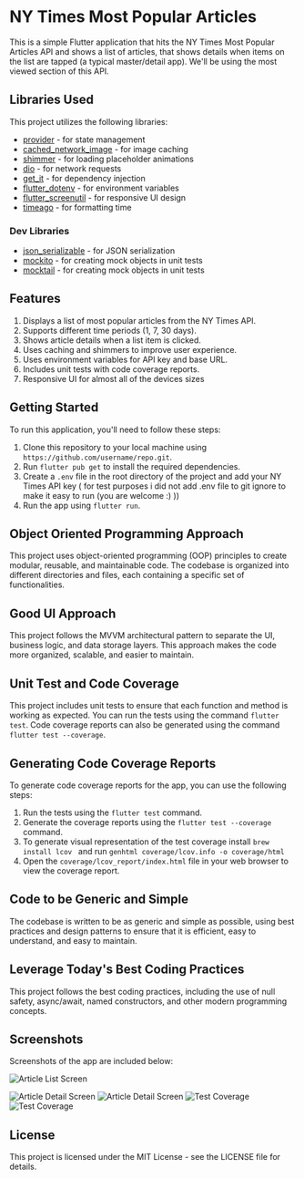# NY Times Most Popular Articles

This is a simple Flutter application that hits the NY Times Most Popular Articles API and shows a list of articles, that shows details when items on the list are tapped (a typical master/detail app). We'll be using the most viewed section of this API.

## Libraries Used

This project utilizes the following libraries:

- [provider](https://pub.dev/packages/provider) - for state management
- [cached_network_image](https://pub.dev/packages/cached_network_image) - for image caching
- [shimmer](https://pub.dev/packages/shimmer) - for loading placeholder animations
- [dio](https://pub.dev/packages/dio) - for network requests
- [get_it](https://pub.dev/packages/get_it) - for dependency injection
- [flutter_dotenv](https://pub.dev/packages/flutter_dotenv) - for environment variables
- [flutter_screenutil](https://pub.dev/packages/flutter_screenutil) - for responsive UI design
- [timeago](https://pub.dev/packages/timeago) - for formatting time

### Dev Libraries

- [json_serializable](https://pub.dev/packages/json_serializable) - for JSON serialization
- [mockito](https://pub.dev/packages/mockito) - for creating mock objects in unit tests
- [mocktail](https://pub.dev/packages/mocktail) - for creating mock objects in unit tests

## Features
1. Displays a list of most popular articles from the NY Times API.
2. Supports different time periods (1, 7, 30 days).
3. Shows article details when a list item is clicked.
4. Uses caching and shimmers to improve user experience.
5. Uses environment variables for API key and base URL.
6. Includes unit tests with code coverage reports.
7. Responsive UI for almost all of the devices sizes

## Getting Started

To run this application, you'll need to follow these steps:

1. Clone this repository to your local machine using `https://github.com/username/repo.git`.
2. Run `flutter pub get` to install the required dependencies.
3. Create a `.env` file in the root directory of the project and add your NY Times API key ( for test purposes i did not add .env file to git ignore to make it easy to run (you are welcome :) ))
4. Run the app using `flutter run`.

## Object Oriented Programming Approach

This project uses object-oriented programming (OOP) principles to create modular, reusable, and maintainable code. The codebase is organized into different directories and files, each containing a specific set of functionalities.

## Good UI Approach

This project follows the MVVM architectural pattern to separate the UI, business logic, and data storage layers. This approach makes the code more organized, scalable, and easier to maintain.

## Unit Test and Code Coverage

This project includes unit tests to ensure that each function and method is working as expected. You can run the tests using the command `flutter test`. Code coverage reports can also be generated using the command `flutter test --coverage`.

## Generating Code Coverage Reports

To generate code coverage reports for the app, you can use the following steps:

1. Run the tests using the `flutter test` command.
2. Generate the coverage reports using the `flutter test --coverage` command.
3. To generate visual representation of the test coverage install `brew install lcov ` and run `genhtml coverage/lcov.info -o coverage/html`
4. Open the `coverage/lcov_report/index.html` file in your web browser to view the coverage report.

## Code to be Generic and Simple

The codebase is written to be as generic and simple as possible, using best practices and design patterns to ensure that it is efficient, easy to understand, and easy to maintain.

## Leverage Today's Best Coding Practices

This project follows the best coding practices, including the use of null safety, async/await, named constructors, and other modern programming concepts.

## Screenshots

Screenshots of the app are included below:

![Article List Screen](https://github.com/alamen-pgooja/ny_times_pop_articles/blob/main/screenshots/1.png)

![Article Detail Screen](https://github.com/alamen-pgooja/ny_times_pop_articles/blob/main/screenshots/2.png)
![Article Detail Screen](https://github.com/alamen-pgooja/ny_times_pop_articles/blob/main/screenshots/3.png)
![Test Coverage](https://github.com/alamen-pgooja/ny_times_pop_articles/blob/main/screenshots/test1.png)
![Test Coverage](https://github.com/alamen-pgooja/ny_times_pop_articles/blob/main/screenshots/test2.png)

## License

This project is licensed under the MIT License - see the LICENSE file for details.
